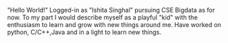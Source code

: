"Hello World!"
Logged-in as "Ishita Singhal" pursuing CSE Bigdata as for now.
To my part I would describe myself as a playful "kid" with the enthusiasm to learn and grow with new things around me.
Have worked on python, C/C++,Java and in a light to learn new things.
